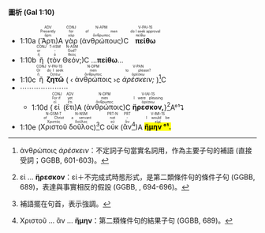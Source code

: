 #### 圖析 (Gal 1:10)


- <rt>1:10a</rt> (<RUBY><ruby><ruby>Ἄρτι<rt>ἄρτι</rt></ruby><rt>Presently</rt></ruby><rt>ADV</rt></RUBY>)A <RUBY><ruby><ruby>γὰρ<rt>γάρ</rt></ruby><rt>for</rt></ruby><rt>CONJ</rt></RUBY> (<RUBY><ruby><ruby>ἀνθρώπους<rt>ἄνθρωπος</rt></ruby><rt>of men</rt></ruby><rt>N-APM</rt></RUBY>)C <RUBY><ruby><ruby><strong>πείθω</strong><rt>πείθω</rt></ruby><rt>do I seek approval</rt></ruby><rt>V-PAI-1S</rt></RUBY> 
- <rt>1:10b</rt> <RUBY><ruby><ruby>ἢ<rt>ἤ</rt></ruby><rt>or</rt></ruby><rt>CONJ</rt></RUBY> (<RUBY><ruby><ruby>τὸν<rt>ὁ</rt></ruby><rt>-</rt></ruby><rt>T-ASM</rt></RUBY> <RUBY><ruby><ruby>Θεόν;<rt>θεός</rt></ruby><rt>God?</rt></ruby><rt>N-ASM</rt></RUBY>)C ...<strong>πείθω</strong>...
- <rt>1:10c</rt> <RUBY><ruby><ruby>ἢ<rt>ἤ</rt></ruby><rt>Or</rt></ruby><rt>CONJ</rt></RUBY> <RUBY><ruby><ruby><strong>ζητῶ</strong><rt>ζητέω</rt></ruby><rt>do I seek</rt></ruby><rt>V-PAI-1S</rt></RUBY> ( ‹ <RUBY><ruby><ruby>ἀνθρώποις<rt>ἄνθρωπος</rt></ruby><rt>men</rt></ruby><rt>N-DPM</rt></RUBY> ›c <RUBY><ruby><ruby><em>ἀρέσκειν;</em><rt>ἀρέσκω</rt></ruby><rt>to please?</rt></ruby><rt>V-PAN</rt></RUBY> )[^1]C
- ⋯⋯⋯⋯⋯⋯⋯
	- <rt>1:10d</rt> {<RUBY><ruby><ruby>εἰ<rt>εἰ</rt></ruby><rt>For if</rt></ruby><rt>CONJ</rt></RUBY> (<RUBY><ruby><ruby>ἔτι<rt>ἔτι</rt></ruby><rt>yet</rt></ruby><rt>ADV</rt></RUBY>)A (<RUBY><ruby><ruby>ἀνθρώποις<rt>ἄνθρωπος</rt></ruby><rt>men</rt></ruby><rt>N-DPM</rt></RUBY>)C <RUBY><ruby><ruby><strong>ἤρεσκον,</strong><rt>ἀρέσκω</rt></ruby><rt>I were pleasing</rt></ruby><rt>V-IAI-1S</rt></RUBY>}[^2]A°¹⮧
- <rt>1:10e</rt> (<RUBY><ruby><ruby>Χριστοῦ<rt>Χριστός</rt></ruby><rt>of Christ</rt></ruby><rt>N-GSM-T</rt></RUBY> <RUBY><ruby><ruby>δοῦλος<rt>δοῦλος</rt></ruby><rt>a servant</rt></ruby><rt>N-NSM</rt></RUBY>)[^3]C <RUBY><ruby><ruby>οὐκ<rt>οὐ</rt></ruby><rt>not</rt></ruby><rt>PRT-N</rt></RUBY> (<RUBY><ruby><ruby>ἂν<rt>ἄν</rt></ruby><rt>-</rt></ruby><rt>PRT</rt></RUBY>[^4])A <RUBY><ruby><ruby><mark><strong>ἤμην °¹.</strong></mark><rt>εἰμί</rt></ruby><rt>I would be</rt></ruby><rt>V-IMI-1S</rt></RUBY> 



[^1]: ἀνθρώποις _ἀρέσκειν_：不定詞子句當實名詞用，作為主要子句的補語 (直接受詞；GGBB, 601-603)。
[^2]: εἰ ... **ἤρεσκον**：εἰ＋不完成式時態形式，是第二類條件句的條件子句 (GGBB, 689)，表達與事實相反的假設 (GGBB, , 694-696)。
[^3]: 補語擺在句首，表示強調。
[^4]: Χριστοῦ ... ἂν ... **ἤμην**：第二類條件句的結果子句 (GGBB, 689)。

